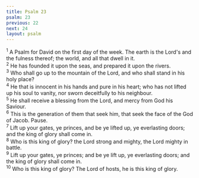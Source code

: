 ```yaml
---
title: Psalm 23
psalm: 23
previous: 22
next: 24
layout: psalm
---
```

<div class="psalm-verse"><sup class="verse-number">1</sup> A Psalm for David on the first day of the week. The earth is the Lord's and the fulness thereof; the world, and all that dwell in it. </div><div class="psalm-verse"><sup class="verse-number">2</sup> He has founded it upon the seas, and prepared it upon the rivers. </div><div class="psalm-verse"><sup class="verse-number">3</sup> Who shall go up to the mountain of the Lord, and who shall stand in his holy place? </div><div class="psalm-verse"><sup class="verse-number">4</sup> He that is innocent in his hands and pure in his heart; who has not lifted up his soul to vanity, nor sworn deceitfully to his neighbour. </div><div class="psalm-verse"><sup class="verse-number">5</sup> He shall receive a blessing from the Lord, and mercy from God his Saviour. </div><div class="psalm-verse"><sup class="verse-number">6</sup> This is the generation of them that seek him, that seek the face of the God of Jacob. Pause. </div><div class="psalm-verse"><sup class="verse-number">7</sup> Lift up your gates, ye princes, and be ye lifted up, ye everlasting doors; and the king of glory shall come in. </div><div class="psalm-verse"><sup class="verse-number">8</sup> Who is this king of glory? the Lord strong and mighty, the Lord mighty in battle. </div><div class="psalm-verse"><sup class="verse-number">9</sup> Lift up your gates, ye princes; and be ye lift up, ye everlasting doors; and the king of glory shall come in. </div><div class="psalm-verse"><sup class="verse-number">10</sup> Who is this king of glory? The Lord of hosts, he is this king of glory. </div>